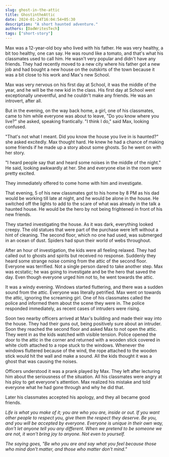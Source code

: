 ```yaml
---
slug: ghost-in-the-attic
title: GhostintheAttic
date: 2024-01-24T16:04:54+05:30
description: "A short haunted adventure."
authors: [DadWritesTech]
tags: ["short-story"]
---
```


Max was a 12-year-old boy who lived with his father. He was very healthy, a bit too healthy, one can say. He was round like a tomato, and that's what his classmates used to call him. He wasn't very popular and didn't have any friends. They had recently moved to a new city where his father got a new job and had bought a new house on the outskirts of the town because it was a bit close to his work and Max's new School.

Max was very nervous on his first day at School, it was the middle of the year, and he will be the new kid in the class. His first day at School went exceptionally uneventful, and he couldn't make any friends. He was an introvert, after all.

<!-- truncate -->

But in the evening, on the way back home, a girl, one of his classmates, came to him while everyone was about to leave, "Do you know where you live?" she asked, speaking frantically. "I think I do," said Max, looking confused.

"That's not what I meant. Did you know the house you live in is haunted?" she asked excitedly. Max thought hard. He knew he had a chance of making some friends if he made up a story about some ghosts. So he went on with her story.

"I heard people say that and heard some noises in the middle of the night." He said, looking awkwardly at her. She and everyone else in the room were pretty excited.

They immediately offered to come home with him and investigate.

That evening, 5 of his new classmates got to his home by 8 PM as his dad would be working till late at night, and he would be alone in the house. He switched off the lights to add to the scare of what was already in the talk a haunted house. He would be the hero by not being frightened in front of his new friends.

They started investigating the house. As it was dark, everything looked creepy. The old statues that were part of the purchase were left without a hint of cleaning. The second floor, which no one had used, was submerged in an ocean of dust. Spiders had spun their world of webs throughout.

After an hour of investigation, the kids were all feeling relaxed. They had called out to ghosts and spirits but received no response. Suddenly they heard some strange noise coming from the attic of the second floor. Everyone was terrified. Not a single person dared to take another step. Max was ecstatic; he was going to investigate and be the hero that saved the day. Even though everyone urged him not to, he went towards the attic.

It was a windy evening. Windows started fluttering, and there was a sudden sound from the attic. Everyone was literally petrified. Max went on towards the attic, ignoring the screaming girl. One of his classmates called the police and informed them about the scene they were in. The police responded immediately, as recent cases of intruders were rising.

Soon two nearby officers arrived at Max's building and made their way into the house. They had their guns out, being positively sure about an intruder. Soon they reached the second floor and asked Max to not open the attic. They went in as the kids watched with visible tension. Police opened the door to the attic in the corner and returned with a wooden stick covered in white cloth attached to a rope stuck to the windows. Whenever the windows fluttered because of the wind, the rope attached to the wooden stick would hit the wall and make a sound. All the kids thought it was a ghost that was causing the noises.

Officers understood it was a prank played by Max. They left after lecturing him about the seriousness of the situation. All his classmates were angry at his ploy to get everyone's attention. Max realized his mistake and told everyone what he had gone through and why he did that.

Later his classmates accepted his apology, and they all became good friends.

_Life is what you make of it; you are who you are, inside or out. If you want other people to respect you, give them the respect they deserve. Be you, and you will be accepted by everyone. Everyone is unique in their own way, don't let anyone tell you any different. When we pretend to be someone we are not, it won't bring joy to anyone. Not even to yourself._

_The saying goes, "Be who you are and say what you feel because those who mind don't matter, and those who matter don't mind."_